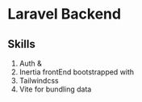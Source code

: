 # Laravel Backend
## Skills
1. Auth &
2. Inertia frontEnd bootstrapped with
3. Tailwindcss
4. Vite for bundling data
